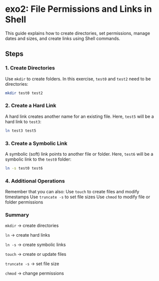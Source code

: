 # exo2: File Permissions and Links in Shell

This guide explains how to create directories, set permissions, manage dates and sizes, and create links using Shell commands.

## Steps

### 1. Create Directories

Use `mkdir` to create folders. In this exercise, `test0` and `test2` need to be directories:

```bash
mkdir test0 test2
```
### 2. Create a Hard Link
A hard link creates another name for an existing file. Here, `test5` will be a hard link to `test3`:
```bash
ln test3 test5
```
### 3. Create a Symbolic Link
A symbolic (soft) link points to another file or folder. Here, `test6` will be a symbolic link to the `test0` folder:
```bash
ln -s test0 test6
```
### 4. Additional Operations
Remember that you can also:
Use `touch` to create files and modify timestamps
Use `truncate -s` to set file sizes
Use `chmod` to modify file or folder permissions

### Summary
`mkdir` → create directories

`ln` → create hard links

`ln -s` → create symbolic links

`touch` → create or update files

`truncate -s` → set file size

`chmod` → change permissions



